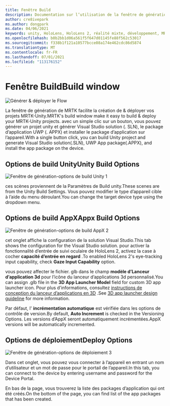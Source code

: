 ```yaml
---
title: Fenêtre Build
description: Documentation sur l’utilisation de la fenêtre de génération dans MRTK pour Unity.
author: cre8ivepark
ms.author: dongpark
ms.date: 04/06/2021
keywords: unity, HoloLens, HoloLens 2, réalité mixte, développement, MRTK, générer, fenêtre de génération, outils
ms.openlocfilehash: b0b2bb1d06a561f5f647d01145fe88f562c53017
ms.sourcegitcommit: f338b1f121a10577bcce08a174e462cdc86d5874
ms.translationtype: MT
ms.contentlocale: fr-FR
ms.lasthandoff: 07/01/2021
ms.locfileid: "113176152"
---
```

# <a name="build-window"></a><span data-ttu-id="3982c-104">Fenêtre Build</span><span class="sxs-lookup"><span data-stu-id="3982c-104">Build window</span></span>
![Générer & déployer le Flow](images/MRTK_BuildWindow0.png)

<span data-ttu-id="3982c-106">La fenêtre de génération de MRTK facilite la création de & déployer vos projets MRTK-Unity.</span><span class="sxs-lookup"><span data-stu-id="3982c-106">MRTK's build window make it easy to build & deploy your MRTK-Unity projects.</span></span> <span data-ttu-id="3982c-107">avec un simple clic sur un bouton, vous pouvez générer un projet unity et générer Visual Studio solution (. SLN), le package d’application UWP (. APPX) et installer le package d’application sur l’appareil.</span><span class="sxs-lookup"><span data-stu-id="3982c-107">With a single button click, you can build Unity project and generate Visual Studio solution(.SLN), UWP App package(.APPX), and install the app package on the device.</span></span> 


## <a name="unity-build-options"></a><span data-ttu-id="3982c-108">Options de build Unity</span><span class="sxs-lookup"><span data-stu-id="3982c-108">Unity Build Options</span></span>
![Fenêtre de génération-options de build Unity 1](images/MRTK_BuildWindow1.png)

<span data-ttu-id="3982c-110">ces scènes proviennent de la Paramètres de Build unity.</span><span class="sxs-lookup"><span data-stu-id="3982c-110">These scenes are from the Unity Build Settings.</span></span> <span data-ttu-id="3982c-111">Vous pouvez modifier le type d’appareil cible à l’aide du menu déroulant.</span><span class="sxs-lookup"><span data-stu-id="3982c-111">You can change the target device type using the dropdown menu.</span></span>

## <a name="appx-build-options"></a><span data-ttu-id="3982c-112">Options de build AppX</span><span class="sxs-lookup"><span data-stu-id="3982c-112">Appx Build Options</span></span>
![Fenêtre de génération-options de build AppX 2](images/MRTK_BuildWindow2.png)

<span data-ttu-id="3982c-114">cet onglet affiche la configuration de la solution Visual Studio.</span><span class="sxs-lookup"><span data-stu-id="3982c-114">This tab shows the configuration for the Visual Studio solution.</span></span> <span data-ttu-id="3982c-115">pour activer la fonctionnalité d’entrée de suivi oculaire de HoloLens 2, activez la case à cocher **capacité d’entrée en regard** .</span><span class="sxs-lookup"><span data-stu-id="3982c-115">To enabled HoloLens 2's eye-tracking input capability, check **Gaze Input Capability** option.</span></span> 

<span data-ttu-id="3982c-116">vous pouvez affecter le fichier. glb dans le champ **modèle d’Lanceur d’application 3d** pour l’icône du lanceur d’applications 3d personnalisé.</span><span class="sxs-lookup"><span data-stu-id="3982c-116">You can assign .glb file in the **3D App Launcher Model** field for custom 3D app launcher icon.</span></span> <span data-ttu-id="3982c-117">Pour plus d’informations, consultez [instructions de conception du lanceur d’applications en 3D](/windows/mixed-reality/distribute/3d-app-launcher-design-guidance) .</span><span class="sxs-lookup"><span data-stu-id="3982c-117">See [3D app launcher design guideline](/windows/mixed-reality/distribute/3d-app-launcher-design-guidance) for more information.</span></span>

<span data-ttu-id="3982c-118">Par défaut, l' **incrémentation automatique** est vérifiée dans les options de contrôle de version.</span><span class="sxs-lookup"><span data-stu-id="3982c-118">By default, **Auto Increment** is checked in the Versioning Options.</span></span> <span data-ttu-id="3982c-119">Les versions d’AppX seront automatiquement incrémentées.</span><span class="sxs-lookup"><span data-stu-id="3982c-119">AppX versions will be automatically incremented.</span></span>


## <a name="deploy-options"></a><span data-ttu-id="3982c-120">Options de déploiement</span><span class="sxs-lookup"><span data-stu-id="3982c-120">Deploy Options</span></span>
![Fenêtre de génération-options de déploiement 3](images/MRTK_BuildWindow3.png)

<span data-ttu-id="3982c-122">Dans cet onglet, vous pouvez vous connecter à l’appareil en entrant un nom d’utilisateur et un mot de passe pour le portail de l’appareil.</span><span class="sxs-lookup"><span data-stu-id="3982c-122">In this tab, you can connect to the device by entering username and password for the Device Portal.</span></span> 

<span data-ttu-id="3982c-123">En bas de la page, vous trouverez la liste des packages d’application qui ont été créés.</span><span class="sxs-lookup"><span data-stu-id="3982c-123">On the bottom of the page, you can find list of the app packages that has been created.</span></span> 

